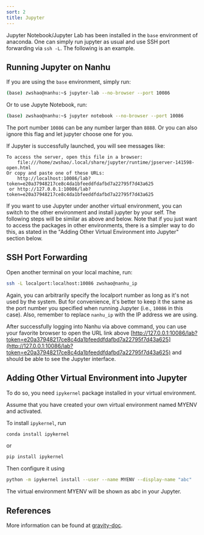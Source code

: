 ```yaml
---
sort: 2
title: Jupyter
--- 
```


Jupyter Notebook/Jupyter Lab has been installed in the `base` environment of anaconda. One can simply run jupyter as usual and use SSH port forwarding via `ssh -L`. The following is an example.

## Running Jupyter on Nanhu
If you are using the `base` environment, simply run:
```bash
(base) zwshao@nanhu:~$ jupyter-lab --no-browser --port 10086
```
Or to use Jupyte Notebook, run:
```bash
(base) zwshao@nanhu:~$ jupyter notebook --no-browser --port 10086
```
The port number `10086` can be any number larger than `8888`. Or you can also ignore this flag and let jupyter choose one for you.

If Jupyter is successfully launched, you will see messages like:
```text
To access the server, open this file in a browser:
    file:///home/zwshao/.local/share/jupyter/runtime/jpserver-141598-open.html
Or copy and paste one of these URLs:
    http://localhost:10086/lab?token=e20a37948217ce8c4da1bfeeddfdafbd7a22795f7d43a625
 or http://127.0.0.1:10086/lab?token=e20a37948217ce8c4da1bfeeddfdafbd7a22795f7d43a625
```

If you want to use Jupyter under another virtual environment, you can switch to the other environment and install jupyter by your self. The following steps will be similar as above and below. Note that if you just want to access the packages in other environments, there is a simpler way to do this, as stated in the "Adding Other Virtual Environment into Jupyter" section below.

## SSH Port Forwarding
Open another terminal on your local machine, run:
```bash
ssh -L localport:localhost:10086 zwshao@nanhu_ip
```
Again, you can arbitrarily specify the localport number as long as it's not used by the system. But for convenience, it's better to keep it the same as the port number you specified when running Jupyter (i.e., `10086` in this case). Also, remember to replace `nanhu_ip` with the IP address we are using.

After successfully logging into Nanhu via above command, you can use your favorite browser to open the URL link above [http://127.0.0.1:10086/lab?token=e20a37948217ce8c4da1bfeeddfdafbd7a22795f7d43a625](http://127.0.0.1:10086/lab?token=e20a37948217ce8c4da1bfeeddfdafbd7a22795f7d43a625) and should be able to see the Jupyter interface.

## Adding Other Virtual Environment into Jupyter
To do so, you need `ipykernel` package installed in your virtual environment.

Assume that you have created your own virtual environment named MYENV and activated.

To install `ipykernel`, run
```bash
conda install ipykernel
```
or
```bash
pip install ipykernel
```
Then configure it using
```bash
python -m ipykernel install --user --name MYENV --display-name "abc"
```
The virtual environment MYENV will be shown as abc in your Jupyter.

## References
More information can be found at [gravity-doc](https://gravity-doc.github.io/tools/jupyter.html).
